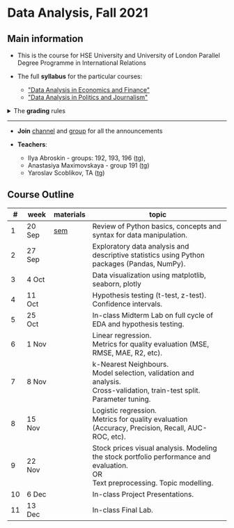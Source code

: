 # Data Analysis, Fall 2021

## Main information
- This is the course for HSE University and University of London Parallel Degree Programme in International Relations

- The full **syllabus** for the particular courses:
  - ["Data Analysis in Economics and Finance"](https://www.hse.ru/en/edu/courses/339492557) 
  - ["Data Analysis in Politics and Journalism"](https://www.hse.ru/en/edu/courses/339493569)

<details>
  <summary>The <b>grading</b> rules</summary>
  
<ul>
<li>Final grade = <ul>
<li>Home Assignment (21%)</li>
<li>Midterm Lab (29%)</li>
<li>Final Lab (29%)</li>
<li>Final Project (21%)</li>
</ul>
</li>
</ul>


  The final score will be transformed to the HSE regular scale according to the following rule:
<table>
<thead>
  <tr>
    <th>grade</th>
    <th>points</th>
  </tr>
</thead>
<tbody>
  <tr>
    <td>1</td>
    <td>0-19</td>
  </tr>
  <tr>
    <td>2</td>
    <td>20-29</td>
  </tr>
  <tr>
    <td>3</td>
    <td>30-39</td>
  </tr>
  <tr>
    <td>4</td>
    <td>40-49</td>
  </tr>
  <tr>
    <td>5</td>
    <td>50-59</td>
  </tr>
  <tr>
    <td>6</td>
    <td>60-69</td>
  </tr>
  <tr>
    <td>7</td>
    <td>70-79</td>
  </tr>
  <tr>
    <td>8</td>
    <td>80-89</td>
  </tr>
  <tr>
    <td>9</td>
    <td>90-95</td>
  </tr>
  <tr>
    <td>10</td>
    <td>96-100</td>
  </tr>
</tbody>
</table>

</details>

---

-  **Join** [channel](https://t.me/joinchat/gSz1wkHIrmxhOGIy) and [group](https://t.me/joinchat/9tWvbuL8O69hNTYy) for all the announcements

- **Teachers**:
  - Ilya Abroskin - groups: 192, 193, 196 ([tg](https://t.me/iiiiilllllyyyyyaaaa)),
  - Anastasiya Maximovskaya - group 191 ([tg](https://t.me/anastasiyamaxx))
  - Yaroslav Scoblikov, TA ([tg](https://t.me/Braye4))

## Course Outline


| # 	| week   	| materials                                                                             	| topic                                                                                                                                 	|
|---------	|--------	|---------------------------------------------------------------------------------------	|---------------------------------------------------------------------------------------------------------------------------------------	|
|       1 	| 20 Sep 	| [sem](https://nbviewer.jupyter.org/gist/ilyaaaaaaaa/596a262dd4bc6c172b0ba8b3144978e1) 	| Review of Python basics, concepts and syntax for data manipulation.                                                                   	|
|       2 	| 27 Sep 	|                                                                                       	| Exploratory data analysis and descriptive statistics using Python packages (Pandas,  NumPy).                                          	|
|       3 	|  4 Oct 	|                                                                                       	| Data visualization using matplotlib, seaborn, plotly                                                                                  	|
|       4 	| 11 Oct 	|                                                                                       	| Hypothesis testing (t-test, z-test). <br>Confidence intervals.                                                                        	|
|       5 	| 25 Oct 	|                                                                                       	| In-class Midterm Lab on full cycle of EDA and hypothesis testing.                                                                     	|
|       6 	|  1 Nov 	|                                                                                       	| Linear regression. <br>Metrics for quality evaluation (MSE, RMSE, MAE, R2, etc).                                                      	|
|       7 	|  8 Nov 	|                                                                                       	| k-Nearest Neighbours. <br>Model selection, validation and analysis. <br>Cross-validation, train-test split. Parameter tuning.         	|
|       8 	| 15 Nov 	|                                                                                       	| Logistic regression. <br>Metrics for quality evaluation (Accuracy, Precision, Recall, AUC-ROC, etc).                                  	|
|       9 	| 22 Nov 	|                                                                                       	| Stock prices visual analysis. Modeling the stock portfolio performance and evaluation. <br>OR<br>Text preprocessing. Topic modelling. 	|
|      10 	|  6 Dec 	|                                                                                       	| In-class Project Presentations.                                                                                                       	|
|      11 	| 13 Dec 	|                                                                                       	| In-class Final Lab.                                                                                                                   	|
